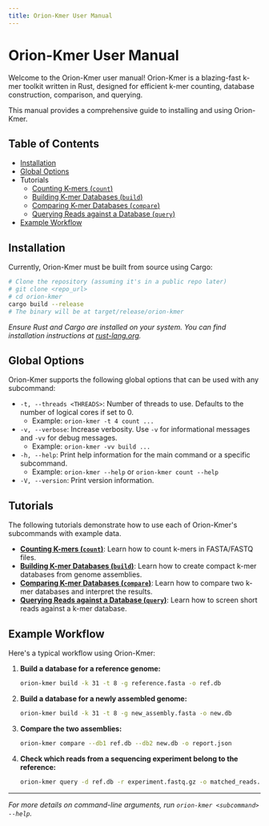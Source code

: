 ```yaml
---
title: Orion-Kmer User Manual
---
```


# Orion-Kmer User Manual

Welcome to the Orion-Kmer user manual! Orion-Kmer is a blazing-fast k-mer toolkit written in Rust, designed for efficient k-mer counting, database construction, comparison, and querying.

This manual provides a comprehensive guide to installing and using Orion-Kmer.

## Table of Contents

*   [Installation](#installation)
*   [Global Options](#global-options)
*   Tutorials
    *   [Counting K-mers (`count`)](./tutorials/count_tutorial.md)
    *   [Building K-mer Databases (`build`)](./tutorials/build_tutorial.md)
    *   [Comparing K-mer Databases (`compare`)](./tutorials/compare_tutorial.md)
    *   [Querying Reads against a Database (`query`)](./tutorials/query_tutorial.md)
*   [Example Workflow](#example-workflow)

## Installation

Currently, Orion-Kmer must be built from source using Cargo:

```bash
# Clone the repository (assuming it's in a public repo later)
# git clone <repo_url>
# cd orion-kmer
cargo build --release
# The binary will be at target/release/orion-kmer
```
*Ensure Rust and Cargo are installed on your system. You can find installation instructions at [rust-lang.org](https://www.rust-lang.org/tools/install).*

## Global Options

Orion-Kmer supports the following global options that can be used with any subcommand:

*   `-t, --threads <THREADS>`: Number of threads to use. Defaults to the number of logical cores if set to 0.
    *   Example: `orion-kmer -t 4 count ...`
*   `-v, --verbose`: Increase verbosity. Use `-v` for informational messages and `-vv` for debug messages.
    *   Example: `orion-kmer -vv build ...`
*   `-h, --help`: Print help information for the main command or a specific subcommand.
    *   Example: `orion-kmer --help` or `orion-kmer count --help`
*   `-V, --version`: Print version information.

## Tutorials

The following tutorials demonstrate how to use each of Orion-Kmer's subcommands with example data.

*   **[Counting K-mers (`count`)](./tutorials/count_tutorial.md)**: Learn how to count k-mers in FASTA/FASTQ files.
*   **[Building K-mer Databases (`build`)](./tutorials/build_tutorial.md)**: Learn how to create compact k-mer databases from genome assemblies.
*   **[Comparing K-mer Databases (`compare`)](./tutorials/compare_tutorial.md)**: Learn how to compare two k-mer databases and interpret the results.
*   **[Querying Reads against a Database (`query`)](./tutorials/query_tutorial.md)**: Learn how to screen short reads against a k-mer database.

## Example Workflow

Here's a typical workflow using Orion-Kmer:

1.  **Build a database for a reference genome:**
    ```bash
    orion-kmer build -k 31 -t 8 -g reference.fasta -o ref.db
    ```

2.  **Build a database for a newly assembled genome:**
    ```bash
    orion-kmer build -k 31 -t 8 -g new_assembly.fasta -o new.db
    ```

3.  **Compare the two assemblies:**
    ```bash
    orion-kmer compare --db1 ref.db --db2 new.db -o report.json
    ```

4.  **Check which reads from a sequencing experiment belong to the reference:**
    ```bash
    orion-kmer query -d ref.db -r experiment.fastq.gz -o matched_reads.txt -c 5 -t 8
    ```

---
*For more details on command-line arguments, run `orion-kmer <subcommand> --help`.*

